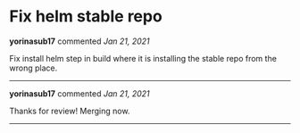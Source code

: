 # Fix helm stable repo

**yorinasub17** commented *Jan 21, 2021*

Fix install helm step in build where it is installing the stable repo from the wrong place.
<br />
***


**yorinasub17** commented *Jan 21, 2021*

Thanks for review! Merging now.
***

